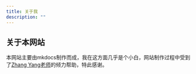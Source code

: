 ```yaml
---
title: 关于我
description: ""
---
```


<style>
    .md-typeset h1 {
        color: orange;
    }
    .md-typeset h2 {
        color: black;
    }
</style>

## 关于本网站

本网站主要由mkdocs制作而成，我在这方面几乎是个小白，网站制作过程中受到了[Zhang Yang老师](https://yangzhang.site/)的倾力帮助，特此感谢。